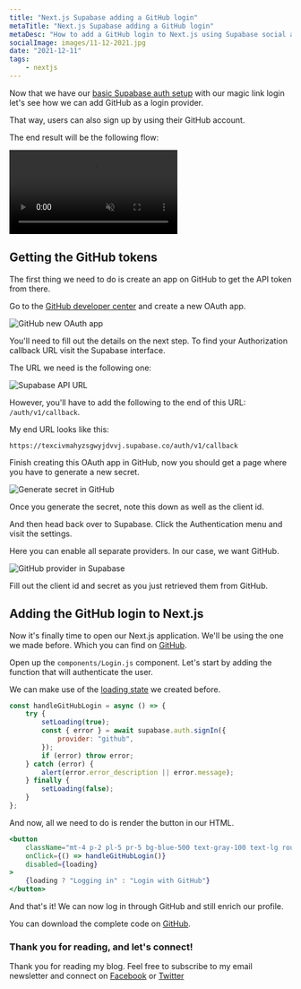 ```yaml
---
title: "Next.js Supabase adding a GitHub login"
metaTitle: "Next.js Supabase adding a GitHub login"
metaDesc: "How to add a GitHub login to Next.js using Supabase social authentication"
socialImage: images/11-12-2021.jpg
date: "2021-12-11"
tags:
    - nextjs
---
```


Now that we have our [basic Supabase auth setup](https://daily-dev-tips.com/posts/authenticating-nextjs-with-supabase-auth-magic-links/) with our magic link login let's see how we can add GitHub as a login provider.

That way, users can also sign up by using their GitHub account.

The end result will be the following flow:

<!-- ![Next.js Supabase adding a GitHub login](https://cdn.hashnode.com/res/hashnode/image/upload/v1638246844582/G0mIY5Z4L.gif) -->
<video autoplay loop muted playsinline>
  <source src="https://res.cloudinary.com/daily-dev-tips/video/upload/v1638246910/ghlogin_q4uggu.webm" type="video/webm" />
  <source src="https://res.cloudinary.com/daily-dev-tips/video/upload/v1638246910/ghlogin_vwcwru.mp4" type="video/mp4" />
</video>

## Getting the GitHub tokens

The first thing we need to do is create an app on GitHub to get the API token from there.

Go to the [GitHub developer center](https://github.com/settings/developers) and create a new OAuth app.

![GitHub new OAuth app](https://cdn.hashnode.com/res/hashnode/image/upload/v1638245914307/IZwcOQU6b.png)

You'll need to fill out the details on the next step.
To find your Authorization callback URL visit the Supabase interface.

The URL we need is the following one:

![Supabase API URL](https://cdn.hashnode.com/res/hashnode/image/upload/v1638245883918/O_33yuynl.png)

However, you'll have to add the following to the end of this URL: `/auth/v1/callback`.

My end URL looks like this:

`https://texcivmahyzsgwyjdvvj.supabase.co/auth/v1/callback`

Finish creating this OAuth app in GitHub, now you should get a page where you have to generate a new secret.

![Generate secret in GitHub](https://cdn.hashnode.com/res/hashnode/image/upload/v1638246084272/ndMxb5NX4.png)

Once you generate the secret, note this down as well as the client id.

And then head back over to Supabase.
Click the Authentication menu and visit the settings.

Here you can enable all separate providers. In our case, we want GitHub.

![GitHub provider in Supabase](https://cdn.hashnode.com/res/hashnode/image/upload/v1638246190830/mwXFYAc8G.png)

Fill out the client id and secret as you just retrieved them from GitHub.

## Adding the GitHub login to Next.js

Now it's finally time to open our Next.js application.
We'll be using the one we made before.
Which you can find on [GitHub](https://github.com/rebelchris/next-supabase/tree/loading-state).

Open up the `components/Login.js` component.
Let's start by adding the function that will authenticate the user.

We can make use of the [loading state](https://daily-dev-tips.com/posts/add-a-loading-state-to-our-nextjs-supabase-app/) we created before.

```js
const handleGitHubLogin = async () => {
    try {
        setLoading(true);
        const { error } = await supabase.auth.signIn({
            provider: "github",
        });
        if (error) throw error;
    } catch (error) {
        alert(error.error_description || error.message);
    } finally {
        setLoading(false);
    }
};
```

And now, all we need to do is render the button in our HTML.

```jsx
<button
    className="mt-4 p-2 pl-5 pr-5 bg-blue-500 text-gray-100 text-lg rounded-lg focus:border-4 border-blue-300"
    onClick={() => handleGitHubLogin()}
    disabled={loading}
>
    {loading ? "Logging in" : "Login with GitHub"}
</button>
```

And that's it!
We can now log in through GitHub and still enrich our profile.

You can download the complete code on [GitHub](https://github.com/rebelchris/next-supabase/tree/github-login).

### Thank you for reading, and let's connect!

Thank you for reading my blog. Feel free to subscribe to my email newsletter and connect on [Facebook](https://www.facebook.com/DailyDevTipsBlog) or [Twitter](https://twitter.com/DailyDevTips1)
